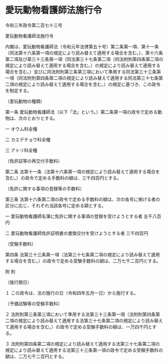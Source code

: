 # 愛玩動物看護師法施行令

令和三年政令第二百七十三号

愛玩動物看護師法施行令

内閣は、愛玩動物看護師法（令和元年法律第五十号）第二条第一項、第十一条（同法第十六条第一項の規定により読み替えて適用する場合を含む。）、第十六条第二項及び第三十三条第一項（同法第三十七条第二項（同法附則第四条第二項の規定により読み替えて適用する場合を含む。）の規定により読み替えて適用する場合を含む。）並びに同法附則第三条第三項において準用する同法第三十三条第一項（同法附則第四条第二項の規定により読み替えて適用する同法第三十七条第二項の規定により読み替えて適用する場合を含む。）の規定に基づき、この政令を制定する。

（愛玩動物の種類）

第一条 愛玩動物看護師法（以下「法」という。）第二条第一項の政令で定める動物は、次のとおりとする。

一 オウム科全種

二 カエデチョウ科全種

三 アトリ科全種

（免許証等の再交付手数料）

第二条 法第十一条（法第十六条第一項の規定により読み替えて適用する場合を含む。）の政令で定める手数料の額は、三千四百円とする。

（免許に関する事項の登録等の手数料）

第三条 法第十六条第二項の政令で定める手数料の額は、次の各号に掲げる者の区分に応じ、それぞれ当該各号に定める額とする。

一 愛玩動物看護師名簿に免許に関する事項の登録を受けようとする者 五千八百円

二 愛玩動物看護師免許証明書の書換交付を受けようとする者 三千四百円

（受験手数料）

第四条 法第三十三条第一項（法第三十七条第二項の規定により読み替えて適用する場合を含む。）の政令で定める受験手数料の額は、二万七千二百円とする。

附 則

（施行期日）

１ この政令は、法の施行の日（令和四年五月一日）から施行する。

（予備試験等の受験手数料）

２ 法附則第三条第三項において準用する法第三十三条第一項（法附則第四条第二項の規定により読み替えて適用する法第三十七条第二項の規定により読み替えて適用する場合を含む。）の政令で定める受験手数料の額は、一万四千円とする。

３ 法附則第四条第二項の規定により読み替えて適用する法第三十七条第二項の規定により読み替えて適用する法第三十三条第一項の政令で定める受験手数料の額は、二万七千二百円とする。
